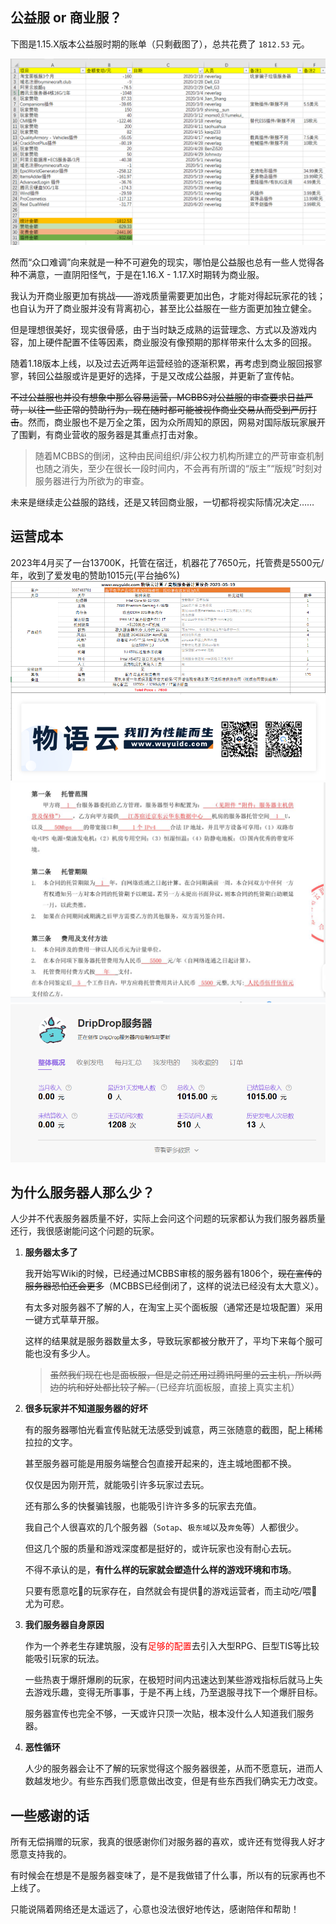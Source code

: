 ## 公益服 or 商业服？

下图是1.15.X版本公益服时期的账单（只剩截图了），总共花费了 `1812.53` 元。

![公益服时期的账单](pics/donate/money.png)

然而“众口难调”向来就是一种不可避免的现实，哪怕是公益服也总有一些人觉得各种不满意，一直阴阳怪气，于是在1.16.X - 1.17.X时期转为商业服。

我认为开商业服更加有挑战——游戏质量需要更加出色，才能对得起玩家花的钱；也自认为开了商业服并没有背离初心，甚至比公益服在一些方面更加独立健全。

但是理想很美好，现实很骨感，由于当时缺乏成熟的运营理念、方式以及游戏内容，加上硬件配置不佳等因素，商业服没有像预期的那样带来什么太多的回报。

随着1.18版本上线，以及过去近两年运营经验的逐渐积累，再考虑到商业服回报寥寥，转回公益服或许是更好的选择，于是又改成公益服，并更新了宣传帖。

~~不过公益服也并没有想象中那么容易运营，MCBBS对公益服的审查要求日益严苛，以往一些正常的赞助行为，现在随时都可能被视作商业交易从而受到严厉打击~~。然而，商业服也不是万全之策，因为众所周知的原因，网易对国际版玩家展开了围剿，有商业营收的服务器是其重点打击对象。

> 随着MCBBS的倒闭，这种由民间组织/非公权力机构所建立的严苛审查机制也随之消失，至少在很长一段时间内，不会再有所谓的“版主”“版规”时刻对服务器进行为所欲为的审查。

未来是继续走公益服的路线，还是又转回商业服，一切都将视实际情况决定……

## 运营成本

2023年4月买了一台13700K，托管在宿迁，机器花了7650元，托管费是5500元/年，收到了爱发电的赞助1015元(平台抽6%)
![机器](pics/donate/server.png)
![电子合同](pics/donate/hetong.png)
![爱发电](pics/donate/aifadian.png)

## 为什么服务器人那么少？

人少并不代表服务器质量不好，实际上会问这个问题的玩家都认为我们服务器质量还行，我很感谢能问这个问题的玩家。

1. **服务器太多了**

    我开始写Wiki的时候，已经通过MCBBS审核的服务器有1806个，~~现在宣传的服务器恐怕还会更多~~（MCBBS已经倒闭了，这样的说法已经没有太大意义）。

    有太多对服务器不了解的人，在淘宝上买个面板服（通常还是垃圾配置）采用一键方式草草开服。

    这样的结果就是服务器数量太多，导致玩家都被分散开了，平均下来每个服可能也没有多少人。

    > ~~虽然我们现在也是面板服，但是之前还用过腾讯阿里的云主机，所以两边的坑和好处都比较了解。~~（已经弃坑面板服，直接上真实主机）

2. **很多玩家并不知道服务器的好坏**

    有的服务器哪怕光看宣传贴就无法感受到诚意，两三张随意的截图，配上稀稀拉拉的文字。

    甚至服务器可能是用服务端整合包直接开起来的，连主城地图都不换。

    仅仅是因为刚开荒，就能吸引许多玩家过去玩。

    还有那么多的快餐骗钱服，也能吸引许许多多的玩家去充值。

    我自己个人很喜欢的几个服务器（`Sotap`、`极东域`以及`奔兔`等）人都很少。

    但这几个服的质量和游戏深度都是挺好的，或许玩家也没有耐心去玩。
    
    不得不承认的是，**有什么样的玩家就会塑造什么样的游戏环境和市场**。
    
    只要有愿意吃💩的玩家存在，自然就会有提供💩的游戏运营者，而主动吃/喂💩尤为可悲。

3. **我们服务器自身原因**

    作为一个养老生存建筑服，没有<font color=red>足够的配置</font>去引入大型RPG、巨型TIS等比较能吸引玩家的玩法。

    一些热衷于爆肝爆刷的玩家，在极短时间内迅速达到某些游戏指标后就马上失去游戏乐趣，变得无所事事，于是不再上线，乃至退服寻找下一个爆肝目标。

    服务器宣传也完全不够，一天或许只顶一次贴，根本没什么人知道我们服务器。

4. **恶性循环**

    人少的服务器会让不了解的玩家觉得这个服务器很差，从而不愿意玩，进而人数越发地少。有些东西我们愿意做出改变，但是有些东西我们确实无力改变。

## 一些感谢的话

所有无偿捐赠的玩家，我真的很感谢你们对服务器的喜欢，或许还有觉得我人好才愿意支持我的。

有时候会在想是不是服务器变味了，是不是我做错了什么事，所以有的玩家再也不上线了。

只能说隔着网络还是太遥远了，心意也没法很好地传达，感谢陪伴和帮助！